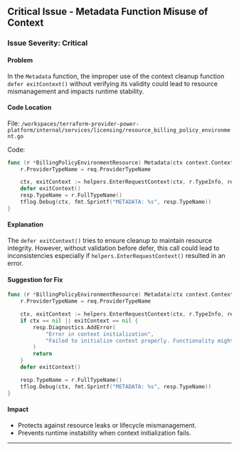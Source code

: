 ## Critical Issue - Metadata Function Misuse of Context

### Issue Severity: Critical

#### Problem

In the `Metadata` function, the improper use of the context cleanup function `defer exitContext()` without verifying its validity could lead to resource mismanagement and impacts runtime stability.

#### Code Location

File: `/workspaces/terraform-provider-power-platform/internal/services/licensing/resource_billing_policy_environment.go`

Code:
```go
func (r *BillingPolicyEnvironmentResource) Metadata(ctx context.Context, req resource.MetadataRequest, resp *resource.MetadataResponse) {
	r.ProviderTypeName = req.ProviderTypeName

	ctx, exitContext := helpers.EnterRequestContext(ctx, r.TypeInfo, req)
	defer exitContext()
	resp.TypeName = r.FullTypeName()
	tflog.Debug(ctx, fmt.Sprintf("METADATA: %s", resp.TypeName))
}
```

#### Explanation

The `defer exitContext()` tries to ensure cleanup to maintain resource integrity. However, without validation before defer, this call could lead to inconsistencies especially if `helpers.EnterRequestContext()` resulted in an error.

#### Suggestion for Fix

```go
func (r *BillingPolicyEnvironmentResource) Metadata(ctx context.Context, req resource.MetadataRequest, resp *resource.MetadataResponse) {
    r.ProviderTypeName = req.ProviderTypeName

    ctx, exitContext := helpers.EnterRequestContext(ctx, r.TypeInfo, req)
    if ctx == nil || exitContext == nil {
        resp.Diagnostics.AddError(
            "Error in context initialization",
            "Failed to initialize context properly. Functionality might be limited.",
        )
        return
    }
    defer exitContext()

    resp.TypeName = r.FullTypeName()
    tflog.Debug(ctx, fmt.Sprintf("METADATA: %s", resp.TypeName))
}
```

#### Impact

- Protects against resource leaks or lifecycle mismanagement.
- Prevents runtime instability when context initialization fails.

---
